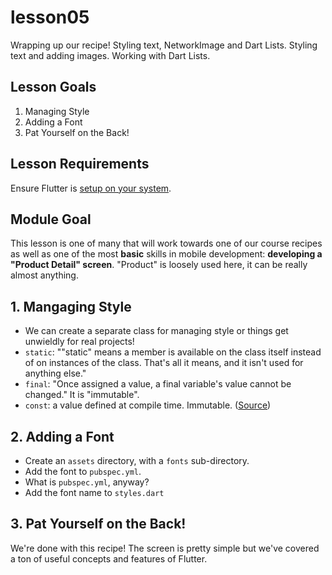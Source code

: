 # lesson05

Wrapping up our recipe! Styling text, NetworkImage and Dart Lists.
Styling text and adding images. Working with Dart Lists.

## Lesson Goals

1. Managing Style
2. Adding a Font
3. Pat Yourself on the Back!

## Lesson Requirements

Ensure Flutter is [setup on your system](https://flutter.io/get-started/).

## Module Goal

This lesson is one of many that will work towards one of our course recipes as well as one of the most **basic** skills in mobile development: **developing a "Product Detail" screen**. "Product" is loosely used here, it can be really almost anything.

## 1. Mangaging Style

- We can create a separate class for managing style or things get unwieldly for real projects!
- `static`: ""static" means a member is available on the class itself instead of on instances of the class. That's all it means, and it isn't used for anything else."
- `final`: "Once assigned a value, a final variable's value cannot be changed." It is "immutable".
- `const`: a value defined at compile time. Immutable. ([Source](https://news.dartlang.org/2012/06/const-static-final-oh-my.html))

## 2. Adding a Font

- Create an `assets` directory, with a `fonts` sub-directory.
- Add the font to `pubspec.yml`. 
- What is `pubspec.yml`, anyway?
- Add the font name to `styles.dart`

## 3. Pat Yourself on the Back!

We're done with this recipe! The screen is pretty simple but we've covered a ton of useful concepts and features of Flutter. 